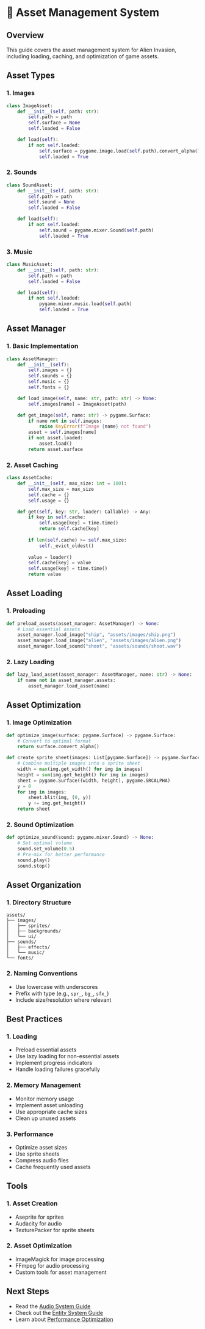 # 🎨 Asset Management System

## Overview

This guide covers the asset management system for Alien Invasion, including loading, caching, and optimization of game assets.

## Asset Types

### 1. Images

```python
class ImageAsset:
    def __init__(self, path: str):
        self.path = path
        self.surface = None
        self.loaded = False

    def load(self):
        if not self.loaded:
            self.surface = pygame.image.load(self.path).convert_alpha()
            self.loaded = True
```

### 2. Sounds

```python
class SoundAsset:
    def __init__(self, path: str):
        self.path = path
        self.sound = None
        self.loaded = False

    def load(self):
        if not self.loaded:
            self.sound = pygame.mixer.Sound(self.path)
            self.loaded = True
```

### 3. Music

```python
class MusicAsset:
    def __init__(self, path: str):
        self.path = path
        self.loaded = False

    def load(self):
        if not self.loaded:
            pygame.mixer.music.load(self.path)
            self.loaded = True
```

## Asset Manager

### 1. Basic Implementation

```python
class AssetManager:
    def __init__(self):
        self.images = {}
        self.sounds = {}
        self.music = {}
        self.fonts = {}

    def load_image(self, name: str, path: str) -> None:
        self.images[name] = ImageAsset(path)

    def get_image(self, name: str) -> pygame.Surface:
        if name not in self.images:
            raise KeyError(f"Image {name} not found")
        asset = self.images[name]
        if not asset.loaded:
            asset.load()
        return asset.surface
```

### 2. Asset Caching

```python
class AssetCache:
    def __init__(self, max_size: int = 100):
        self.max_size = max_size
        self.cache = {}
        self.usage = {}

    def get(self, key: str, loader: Callable) -> Any:
        if key in self.cache:
            self.usage[key] = time.time()
            return self.cache[key]
        
        if len(self.cache) >= self.max_size:
            self._evict_oldest()
        
        value = loader()
        self.cache[key] = value
        self.usage[key] = time.time()
        return value
```

## Asset Loading

### 1. Preloading

```python
def preload_assets(asset_manager: AssetManager) -> None:
    # Load essential assets
    asset_manager.load_image("ship", "assets/images/ship.png")
    asset_manager.load_image("alien", "assets/images/alien.png")
    asset_manager.load_sound("shoot", "assets/sounds/shoot.wav")
```

### 2. Lazy Loading

```python
def lazy_load_asset(asset_manager: AssetManager, name: str) -> None:
    if name not in asset_manager.assets:
        asset_manager.load_asset(name)
```

## Asset Optimization

### 1. Image Optimization

```python
def optimize_image(surface: pygame.Surface) -> pygame.Surface:
    # Convert to optimal format
    return surface.convert_alpha()

def create_sprite_sheet(images: List[pygame.Surface]) -> pygame.Surface:
    # Combine multiple images into a sprite sheet
    width = max(img.get_width() for img in images)
    height = sum(img.get_height() for img in images)
    sheet = pygame.Surface((width, height), pygame.SRCALPHA)
    y = 0
    for img in images:
        sheet.blit(img, (0, y))
        y += img.get_height()
    return sheet
```

### 2. Sound Optimization

```python
def optimize_sound(sound: pygame.mixer.Sound) -> None:
    # Set optimal volume
    sound.set_volume(0.5)
    # Pre-mix for better performance
    sound.play()
    sound.stop()
```

## Asset Organization

### 1. Directory Structure

```
assets/
├── images/
│   ├── sprites/
│   ├── backgrounds/
│   └── ui/
├── sounds/
│   ├── effects/
│   └── music/
└── fonts/
```

### 2. Naming Conventions

- Use lowercase with underscores
- Prefix with type (e.g., `spr_`, `bg_`, `sfx_`)
- Include size/resolution where relevant

## Best Practices

### 1. Loading

- Preload essential assets
- Use lazy loading for non-essential assets
- Implement progress indicators
- Handle loading failures gracefully

### 2. Memory Management

- Monitor memory usage
- Implement asset unloading
- Use appropriate cache sizes
- Clean up unused assets

### 3. Performance

- Optimize asset sizes
- Use sprite sheets
- Compress audio files
- Cache frequently used assets

## Tools

### 1. Asset Creation

- Aseprite for sprites
- Audacity for audio
- TexturePacker for sprite sheets

### 2. Asset Optimization

- ImageMagick for image processing
- FFmpeg for audio processing
- Custom tools for asset management

## Next Steps

- Read the [Audio System Guide](audio-system.md)
- Check out the [Entity System Guide](entity-system.md)
- Learn about [Performance Optimization](performance.md)
